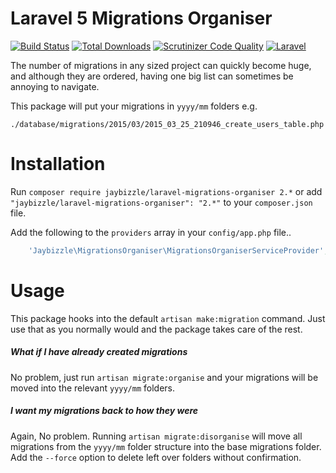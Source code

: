 # Laravel 5 Migrations Organiser
 [![Build Status](https://img.shields.io/travis/JayBizzle/Laravel-Migrations-Organiser/master.svg?style=flat-square)](https://travis-ci.org/JayBizzle/Laravel-Migrations-Organiser)
 [![Total Downloads](https://img.shields.io/packagist/dt/JayBizzle/Laravel-Migrations-Organiser.svg?style=flat-square)](https://packagist.org/packages/jaybizzle/Laravel-Migrations-Organiser)
 [![Scrutinizer Code Quality](https://img.shields.io/scrutinizer/g/JayBizzle/Laravel-Migrations-Organiser.svg?style=flat-square)](https://scrutinizer-ci.com/g/JayBizzle/Laravel-Migrations-Organiser/?branch=master) [![Laravel](https://img.shields.io/badge/laravel-5.1.*-ff69b4.svg?style=flat-square)](https://laravel.com)

The number of migrations in any sized project can quickly become huge, and although they are ordered, having one big list can sometimes be annoying to navigate.

This package will put your migrations in `yyyy/mm` folders e.g.

`./database/migrations/2015/03/2015_03_25_210946_create_users_table.php`

Installation
============

Run `composer require jaybizzle/laravel-migrations-organiser 2.*` or add `"jaybizzle/laravel-migrations-organiser": "2.*"` to your `composer.json` file.

Add the following to the `providers` array in your `config/app.php` file..

```PHP
    'Jaybizzle\MigrationsOrganiser\MigrationsOrganiserServiceProvider',
```

Usage
============
This package hooks into the default `artisan make:migration` command. Just use that as you normally would and the package takes care of the rest.

##### What if I have already created migrations
No problem, just run `artisan migrate:organise` and your migrations will be moved into the relevant `yyyy/mm` folders.

##### I want my migrations back to how they were
Again, No problem. Running `artisan migrate:disorganise` will move all migrations from the `yyyy/mm` folder structure into the base migrations folder. Add the `--force` option to delete left over folders without confirmation.
